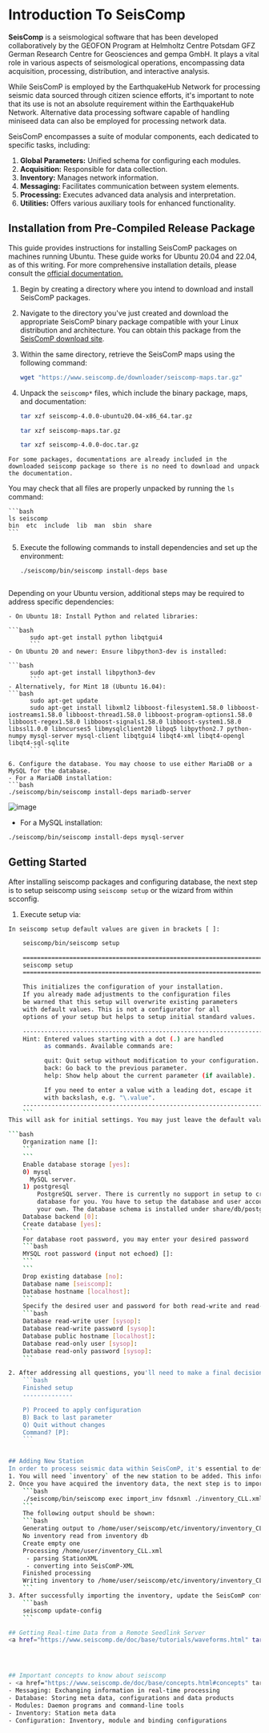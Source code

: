 Introduction To SeisComp
========================

**SeisComp** is a seismological software that has been developed collaboratively by the GEOFON Program at Helmholtz Centre Potsdam GFZ German Research Centre for Geosciences and gempa GmbH. It plays a vital role in various aspects of seismological operations, encompassing data acquisition, processing, distribution, and interactive analysis.

While SeisComP is employed by the EarthquakeHub Network for processing seismic data sourced through citizen science efforts, it's important to note that its use is not an absolute requirement within the EarthquakeHub Network. Alternative data processing software capable of handling miniseed data can also be employed for processing network data.

SeisComP encompasses a suite of modular components, each dedicated to specific tasks, including:
1. **Global Parameters:** Unified schema for configuring each modules.
2. **Acquisition:** Responsible for data collection.
3. **Inventory:** Manages network information.
4. **Messaging:** Facilitates communication between system elements.
5. **Processing:** Executes advanced data analysis and interpretation.
6. **Utilities:** Offers various auxiliary tools for enhanced functionality.


## Installation from Pre-Compiled Release Package
This guide provides instructions for installing SeisComP packages on machines running Ubuntu. These guide works for Ubuntu 20.04 and 22.04, as of this writing. For more comprehensive installation details, please consult the <a href="https://www.seiscomp.de/doc/base/installation.html" target="_blank">official documentation.</a>


1. Begin by creating a directory where you intend to download and install SeisComP packages.
2. Navigate to the directory you've just created and download the appropriate SeisComP binary package compatible with your Linux distribution and architecture. You can obtain this package from the <a href="https://www.seiscomp.de/downloader/" target="_blank">SeisComP download site</a>.

3. Within the same directory, retrieve the SeisComP maps using the following command:
    ```bash
    wget "https://www.seiscomp.de/downloader/seiscomp-maps.tar.gz"
    ```
4. Unpack the `seiscomp*` files, which include the binary package, maps, and documentation:
    ```bash
    tar xzf seiscomp-4.0.0-ubuntu20.04-x86_64.tar.gz
    ```
    ```bash
    tar xzf seiscomp-maps.tar.gz
    ```
    ```bash
    tar xzf seiscomp-4.0.0-doc.tar.gz
    ```


```{note}
For some packages, documentations are already included in the downloaded seiscomp package so there is no need to download and unpack the documentation.
```

You may check that all files are properly unpacked by running the `ls` command:

    ```bash
    ls seiscomp
    bin  etc  include  lib  man  sbin  share
    ```
5. Execute the following commands to install dependencies and set up the environment:

    ```bash
    ./seiscomp/bin/seiscomp install-deps base
    ```
    ```{note}
Depending on your Ubuntu version, additional steps may be required to address specific dependencies:
```
- On Ubuntu 18: Install Python and related libraries:

```bash
      sudo apt-get install python libqtgui4
      ```
- On Ubuntu 20 and newer: Ensure libpython3-dev is installed:

```bash
      sudo apt-get install libpython3-dev
      ```
- Alternatively, for Mint 18 (Ubuntu 16.04):
```bash
      sudo apt-get update
      sudo apt-get install libxml2 libboost-filesystem1.58.0 libboost-iostreams1.58.0 libboost-thread1.58.0 libboost-program-options1.58.0 libboost-regex1.58.0 libboost-signals1.58.0 libboost-system1.58.0 libssl1.0.0 libncurses5 libmysqlclient20 libpq5 libpython2.7 python-numpy mysql-server mysql-client libqtgui4 libqt4-xml libqt4-opengl libqt4-sql-sqlite
      ```

6. Configure the database. You may choose to use either MariaDB or a MySQL for the database.
- For a MariaDB installation:
```bash
./seiscomp/bin/seiscomp install-deps mariadb-server
```
![image](_build/html/assets/intro-to-seiscomp/5.1.png)

- For a MySQL installation:
```bash
./seiscomp/bin/seiscomp install-deps mysql-server
```

## Getting Started
After installing seiscomp packages and configuring database, the next step is to setup seiscomp using `seiscomp setup` or the wizard from within scconfig.
1. Execute setup via:
```{note}
In seiscomp setup default values are given in brackets [ ]:
```

```bash
    seiscomp/bin/seiscomp setup

    ====================================================================
    seiscomp setup
    ====================================================================

    This initializes the configuration of your installation.
    If you already made adjustments to the configuration files
    be warned that this setup will overwrite existing parameters
    with default values. This is not a configurator for all
    options of your setup but helps to setup initial standard values.

    --------------------------------------------------------------------
    Hint: Entered values starting with a dot (.) are handled
          as commands. Available commands are:

          quit: Quit setup without modification to your configuration.
          back: Go back to the previous parameter.
          help: Show help about the current parameter (if available).

          If you need to enter a value with a leading dot, escape it
          with backslash, e.g. "\.value".
    --------------------------------------------------------------------
    ```
This will ask for initial settings. You may just leave the default values for the following details:

```bash
    Organization name []:
    ```
    ```
    Enable database storage [yes]:
    0) mysql
      MySQL server.
    1) postgresql
        PostgreSQL server. There is currently no support in setup to create the
        database for you. You have to setup the database and user accounts on
        your own. The database schema is installed under share/db/postgresql.sql.
    Database backend [0]:
    Create database [yes]:
    ```
    For database root password, you may enter your desired password
    ```bash
    MYSQL root password (input not echoed) []:
    ```
    ```
    Drop existing database [no]:
    Database name [seiscomp]:
    Database hostname [localhost]:
    ```
    Specify the desired user and password for both read-write and read-only access parameters.
    ```bash
    Database read-write user [sysop]:
    Database read-write password [sysop]:
    Database public hostname [localhost]:
    Database read-only user [sysop]:
    Database read-only password [sysop]:
    ```

2. After addressing all questions, you'll need to make a final decision: proceed to create the initial configuration, return to the previous question, or exit without making any changes. Press <ENTER> to save the initial setup.
    ```bash
    Finished setup
    --------------

    P) Proceed to apply configuration
    B) Back to last parameter
    Q) Quit without changes
    Command? [P]:
    ```


## Adding New Station
In order to process seismic data within SeisComP, it's essential to define a data source, which is typically represented by a station. Follow these steps to add a new station to your SeisComP setup:
1. You will need `inventory` of the new station to be added. This information is typically stored in `.yml` format. To acquire the inventory, you can refer to the guide on [how to fetch inventory using FDSNWS]().
2. Once you have acquired the inventory data, the next step is to import it into SeisComP. Navigate to the terminal where SeisComP is installed and execute the following command:
    ```bash
    ./seiscomp/bin/seiscomp exec import_inv fdsnxml ./inventory_CLL.xml
    ```
    The following output should be shown:
    ```bash
    Generating output to /home/user/seiscomp/etc/inventory/inventory_CLL.xml
    No inventory read from inventory db
    Create empty one
    Processing /home/user/inventory_CLL.xml
     - parsing StationXML
     - converting into SeisComP-XML
    Finished processing
    Writing inventory to /home/user/seiscomp/etc/inventory/inventory_CLL.xml
    ```
3. After successfully importing the inventory, update the SeisComP configuration by running:
    ```bash
    seiscomp update-config
    ```

## Getting Real-time Data from a Remote Seedlink Server
<a href="https://www.seiscomp.de/doc/base/tutorials/waveforms.html" target="_blank"> Refer to this link </a>




## Important concepts to know about seiscomp
- <a href="https://www.seiscomp.de/doc/base/concepts.html#concepts" target="_blank">Reference to SeisComp</a>
- Messaging: Exchanging information in real-time processing
- Database: Storing meta data, configurations and data products
- Modules: Daemon programs and command-line tools
- Inventory: Station meta data
- Configuration: Inventory, module and binding configurations




